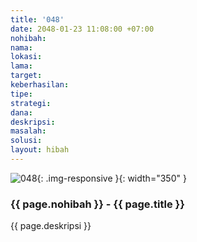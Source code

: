 ```yaml
---
title: '048'
date: 2048-01-23 11:08:00 +07:00
nohibah:
nama:
lokasi:
lama:
target:
keberhasilan:
tipe:
strategi:
dana:
deskripsi:
masalah:
solusi:
layout: hibah
---
```


![048](/static/img/hibahcms/048.png){: .img-responsive }{: width="350" }

### {{ page.nohibah }} - {{ page.title }}

{{ page.deskripsi }}
